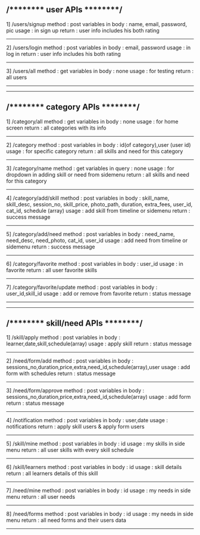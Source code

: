 /******** user APIs ********/
----------------------------------------
1] /users/signup
method : post
variables in body : name, email, password, pic
usage : in sign up
return : user info includes his both rating 
********************************************
2] /users/login
method : post
variables in body : email, password
usage : in log in
return : user info includes his both rating 
********************************************
3] /users/all
method : get
variables in body : none
usage : for testing
return : all users
********************************************

********************************************
/******** category APIs ********/
----------------------------------------
1] /category/all
method : get
variables in body : none
usage : for home screen
return : all categories with its info
********************************************
2] /category
method : post
variables in body : id(of category),user (user id)
usage : for specific category
return : all skills and need for this category
********************************************
3] /category/name
method : get
variables in query : none
usage : for dropdown in adding skill or need from sidemenu
return : all skills and need for this category
********************************************
4] /category/add/skill
method : post
variables in body : skill_name, skill_desc, session_no, skill_price, photo_path, duration, extra_fees, user_id, cat_id, schedule (array)
usage : add skill from timeline or sidemenu
return : success message
********************************************
5] /category/add/need
method : post
variables in body : need_name, need_desc, need_photo, cat_id, user_id
usage : add need from timeline or sidemenu
return : success message
********************************************
6] /category/favorite
method : post
variables in body : user_id
usage : in favorite
return : all user favorite skills
********************************************
7] /category/favorite/update
method : post
variables in body : user_id,skill_id
usage : add or remove from favorite
return : status message
********************************************

********************************************
/******** skill/need APIs ********/
----------------------------------------
1] /skill/apply
method : post
variables in body : learner,date,skill,schedule(array)
usage : apply skill
return : status message
********************************************
2] /need/form/add
method : post
variables in body : sessions_no,duration,price,extra,need_id,schedule(array),user
usage : add form with schedules
return : status message
********************************************
3] /need/form/approve
method : post
variables in body : sessions_no,duration,price,extra,need_id,schedule(array)
usage : add form
return : status message
********************************************
4] /notification
method : post
variables in body : user,date
usage : notifications
return : apply skill users & apply form users 
********************************************
5] /skill/mine
method : post
variables in body : id
usage : my skills in side menu
return : all user skills with every skill schedule
********************************************
6] /skill/learners
method : post
variables in body : id
usage : skill details
return : all learners details of this skill
********************************************
7] /need/mine
method : post
variables in body : id
usage : my needs in side menu
return : all user needs 
********************************************
8] /need/forms
method : post
variables in body : id
usage : my needs in side menu
return : all need forms and their users data
********************************************
